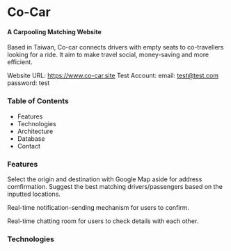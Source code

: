 # Co-Car
#### A Carpooling Matching Website
Based in Taiwan, Co-car connects drivers with empty seats to co-travellers looking for a ride. It aim to make travel social, money-saving and more efficient. 

Website URL: https://www.co-car.site
Test Account: 
email: test@test.com
password: test

### Table of Contents
* Features
* Technologies
* Architecture
* Database
* Contact

### Features
Select the origin and destination with Google Map aside for address comfirmation.
Suggest the best matching drivers/passengers based on the inputted locations.

Real-time notification-sending mechanism for users to confirm.

Real-time chatting room for users to check details with each other.

### Technologies
